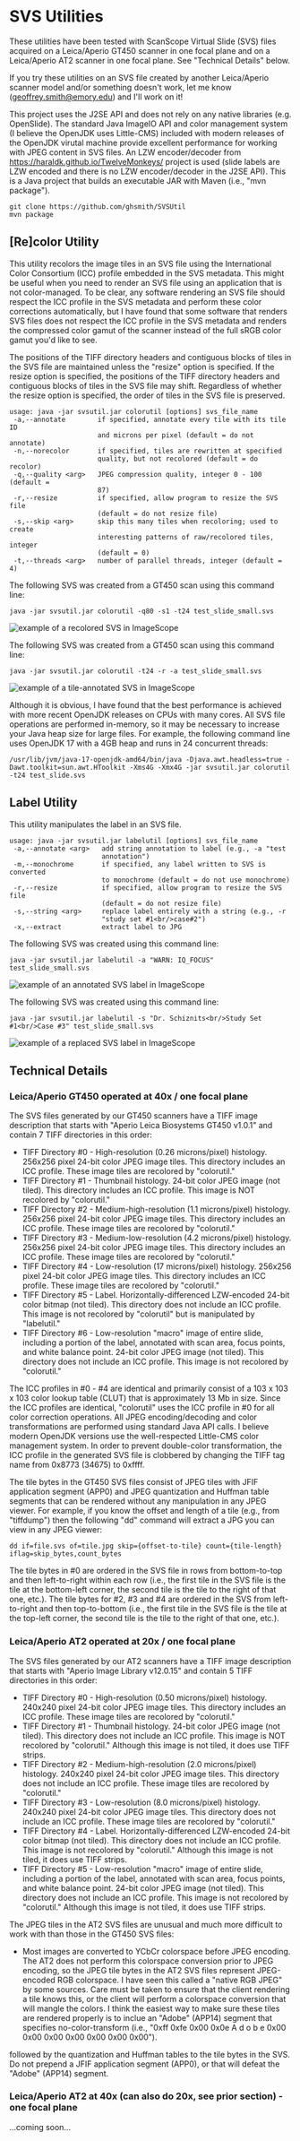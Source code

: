 # SVS Utilities

These utilities have been tested with ScanScope Virtual Slide (SVS) files acquired on a Leica/Aperio GT450 scanner in one focal plane and on a Leica/Aperio AT2 scanner in one focal plane. See "Technical Details" below.

If you try these utilities on an SVS file created by another Leica/Aperio scanner model and/or something doesn't work, let me know (geoffrey.smith@emory.edu) and I'll work on it!

This project uses the J2SE API and does not rely on any native libraries (e.g. OpenSlide). The standard Java ImageIO API and color management system (I believe the OpenJDK uses Little-CMS) included with modern releases of the OpenJDK virutal machine provide excellent performance for working with JPEG content in SVS files. An LZW encoder/decoder from https://haraldk.github.io/TwelveMonkeys/ project is used (slide labels are LZW encoded and there is no LZW encoder/decoder in the J2SE API). This is a Java project that builds an executable JAR with Maven (i.e., "mvn package").

```
git clone https://github.com/ghsmith/SVSUtil
mvn package
```

## [Re]color Utility

This utility recolors the image tiles in an SVS file using the International Color Consortium (ICC) profile embedded in the SVS metadata.
This might be useful when you need to render an SVS file using an application that is not color-managed.
To be clear, any software rendering an SVS file should respect the ICC profile in the SVS metadata and perform these color corrections automatically, but I have found that some software that renders SVS files does not respect the ICC profile in the SVS metadata and renders the compressed color gamut of the scanner instead of the full sRGB color gamut you'd like to see.

The positions of the TIFF directory headers and contiguous blocks of tiles in the SVS file are maintained unless the "resize" option is specified.
If the resize option is specified, the positions of the TIFF directory headers and contiguous blocks of tiles in the SVS file may shift.
Regardless of whether the resize option is specified, the order of tiles in the SVS file is preserved.

```
usage: java -jar svsutil.jar colorutil [options] svs_file_name
 -a,--annotate        if specified, annotate every tile with its tile ID
                      and microns per pixel (default = do not annotate)
 -n,--norecolor       if specified, tiles are rewritten at specified
                      quality, but not recolored (default = do recolor)
 -q,--quality <arg>   JPEG compression quality, integer 0 - 100 (default =
                      87)
 -r,--resize          if specified, allow program to resize the SVS file
                      (default = do not resize file)
 -s,--skip <arg>      skip this many tiles when recoloring; used to create
                      interesting patterns of raw/recolored tiles, integer
                      (default = 0)
 -t,--threads <arg>   number of parallel threads, integer (default = 4)
```

The following SVS was created from a GT450 scan using this command line:

`java -jar svsutil.jar colorutil -q80 -s1 -t24 test_slide_small.svs`
  
![example of a recolored SVS in ImageScope](recolor_example.png)

The following SVS was created from a GT450 scan using this command line:

`java -jar svsutil.jar colorutil -t24 -r -a test_slide_small.svs`
  
![example of a tile-annotated SVS in ImageScope](tile_annotate_example.png)

Although it is obvious, I have found that the best performance is achieved with more recent OpenJDK releases on CPUs with many cores. All SVS file operations are performed in-memory, so it may be necessary to increase your Java heap size for large files. For example, the following command line uses OpenJDK 17 with a 4GB heap and runs in 24 concurrent threads:

`/usr/lib/jvm/java-17-openjdk-amd64/bin/java -Djava.awt.headless=true -Dawt.toolkit=sun.awt.HToolkit -Xms4G -Xmx4G -jar svsutil.jar colorutil -t24 test_slide.svs`

## Label Utility

This utility manipulates the label in an SVS file.

```
usage: java -jar svsutil.jar labelutil [options] svs_file_name
 -a,--annotate <arg>   add string annotation to label (e.g., -a "test
                       annotation")
 -m,--monochrome       if specified, any label written to SVS is converted
                       to monochrome (default = do not use monochrome)
 -r,--resize           if specified, allow program to resize the SVS file
                       (default = do not resize file)
 -s,--string <arg>     replace label entirely with a string (e.g., -r
                       "study set #1<br/>case#2")
 -x,--extract          extract label to JPG
```
The following SVS was created using this command line:

`java -jar svsutil.jar labelutil -a "WARN: IQ_FOCUS" test_slide_small.svs`
  
![example of an annotated SVS label in ImageScope](annotate_example.png)

The following SVS was created using this command line:

`java -jar svsutil.jar labelutil -s "Dr. Schiznits<br/>Study Set #1<br/>Case #3" test_slide_small.svs`
  
![example of a replaced SVS label in ImageScope](relabel_example.png)

## Technical Details

### Leica/Aperio GT450 operated at 40x / one focal plane

The SVS files generated by our GT450 scanners have a TIFF image description that starts with "Aperio Leica Biosystems GT450 v1.0.1" and contain 7 TIFF directories in this order:

- TIFF Directory #0 - High-resolution (0.26 microns/pixel) histology. 256x256 pixel 24-bit color JPEG image tiles. This directory includes an ICC profile. These image tiles are recolored by "colorutil."
- TIFF Directory #1 - Thumbnail histology. 24-bit color JPEG image (not tiled). This directory includes an ICC profile. This image is NOT recolored by "colorutil."
- TIFF Directory #2 - Medium-high-resolution (1.1 microns/pixel) histology. 256x256 pixel 24-bit color JPEG image tiles. This directory includes an ICC profile. These image tiles are recolored by "colorutil."
- TIFF Directory #3 - Medium-low-resolution (4.2 microns/pixel) histology. 256x256 pixel 24-bit color JPEG image tiles. This directory includes an ICC profile. These image tiles are recolored by "colorutil."
- TIFF Directory #4 - Low-resolution (17 microns/pixel) histology. 256x256 pixel 24-bit color JPEG image tiles. This directory includes an ICC profile. These image tiles are recolored by "colorutil."
- TIFF Directory #5 - Label. Horizontally-differenced LZW-encoded 24-bit color bitmap (not tiled). This directory does not include an ICC profile. This image is not recolored by "colorutil" but is manipulated by "labelutil."
- TIFF Directory #6 - Low-resolution "macro" image of entire slide, including a portion of the label, annotated with scan area, focus points, and white balance point. 24-bit color JPEG image (not tiled). This directory does not include an ICC profile. This image is not recolored by "colorutil."

The ICC profiles in #0 - #4 are identical and primarily consist of a 103 x 103 x 103 color lookup table (CLUT) that is approximately 13 Mb in size. Since the ICC profiles are identical, "colorutil" uses the ICC profile in #0 for all color correction operations. All JPEG encoding/decoding and color transformations are performed using standard Java API calls. I believe modern OpenJDK versions use the well-respected Little-CMS color management system. In order to prevent double-color transformation, the ICC profile in the generated SVS file is clobbered by changing the TIFF tag name from 0x8773 (34675) to 0xffff.

The tile bytes in the GT450 SVS files consist of JPEG tiles with JFIF application segment (APP0) and JPEG quantization and Huffman table segments that can be rendered without any manipulation in any JPEG viewer. For example, if you know the offset and length of a tile (e.g., from "tiffdump") then the following "dd" command will extract a JPG you can view in any JPEG viewer:

`dd if=file.svs of=tile.jpg skip={offset-to-tile} count={tile-length} iflag=skip_bytes,count_bytes`

The tile bytes in #0 are ordered in the SVS file in rows from bottom-to-top and then left-to-right within each row (i.e., the first tile in the SVS file is the tile at the bottom-left corner, the second tile is the tile to the right of that one, etc.). The tile bytes for #2, #3 and #4 are ordered in the SVS from left-to-right and then top-to-bottom (i.e., the first tile in the SVS file is the tile at the top-left corner, the second tile is the tile to the right of that one, etc.).

### Leica/Aperio AT2 operated at 20x / one focal plane

The SVS files generated by our AT2 scanners have a TIFF image description that starts with "Aperio Image Library v12.0.15" and contain 5 TIFF directories in this order:

- TIFF Directory #0 - High-resolution (0.50 microns/pixel) histology. 240x240 pixel 24-bit color JPEG image tiles. This directory includes an ICC profile. These image tiles are recolored by "colorutil."
- TIFF Directory #1 - Thumbnail histology. 24-bit color JPEG image (not tiled). This directory does not include an ICC profile. This image is NOT recolored by "colorutil." Although this image is not tiled, it does use TIFF strips.
- TIFF Directory #2 - Medium-high-resolution (2.0 microns/pixel) histology. 240x240 pixel 24-bit color JPEG image tiles. This directory does not include an ICC profile. These image tiles are recolored by "colorutil."
- TIFF Directory #3 - Low-resolution (8.0 microns/pixel) histology. 240x240 pixel 24-bit color JPEG image tiles. This directory does not include an ICC profile. These image tiles are recolored by "colorutil."
- TIFF Directory #4 - Label. Horizontally-differenced LZW-encoded 24-bit color bitmap (not tiled). This directory does not include an ICC profile. This image is not recolored by "colorutil." Although this image is not tiled, it does use TIFF strips.
- TIFF Directory #5 - Low-resolution "macro" image of entire slide, including a portion of the label, annotated with scan area, focus points, and white balance point. 24-bit color JPEG image (not tiled). This directory does not include an ICC profile. This image is not recolored by "colorutil." Although this image is not tiled, it does use TIFF strips.

The JPEG tiles in the AT2 SVS files are unusual and much more difficult to work with than those in the GT450 SVS files:

- Most images are converted to YCbCr colorspace before JPEG encoding. The AT2 does not perform this colorspace conversion prior to JPEG encoding, so the JPEG tile bytes in the AT2 SVS files represent JPEG-encoded RGB colorspace. I have seen this called a "native RGB JPEG" by some sources. Care must be taken to ensure that the client rendering a tile knows this, or the client will perform a colorspace conversion that will mangle the colors. I think the easiest way to make sure these tiles are rendered properly is to inclue an "Adobe" (APP14) segment that specifies no-color-transform (i.e., "0xff 0xfe 0x00 0x0e A d o b e 0x00 0x00 0x00 0x00 0x00 0x00 0x00").

followed by the quantization and Huffman tables to the tile bytes in the SVS. Do not prepend a JFIF application segment (APP0), or that will defeat the "Adobe" (APP14) segment.
 
 ### Leica/Aperio AT2 at 40x (can also do 20x, see prior section) - one focal plane

...coming soon...
 
